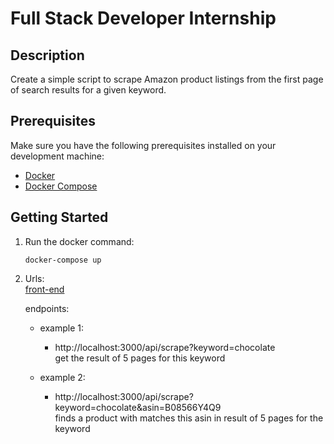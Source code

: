 # Full Stack Developer Internship

## Description

Create a simple script to scrape Amazon product listings from the first page of search results for a given keyword.

## Prerequisites

Make sure you have the following prerequisites installed on your development machine:

- [Docker](https://www.docker.com/get-started)
- [Docker Compose](https://docs.docker.com/compose/install/)

## Getting Started

1. Run the docker command:
    ```docker
    docker-compose up
2. Urls:  
    [front-end](http://localhost:5173)  

    endpoints:
    - example 1:
        - http://localhost:3000/api/scrape?keyword=chocolate  
        get the result of 5 pages for this keyword
    
    - example 2:
        - http://localhost:3000/api/scrape?keyword=chocolate&asin=B08566Y4Q9  
        finds a product with matches this asin in result of 5 pages for the keyword

    
    
